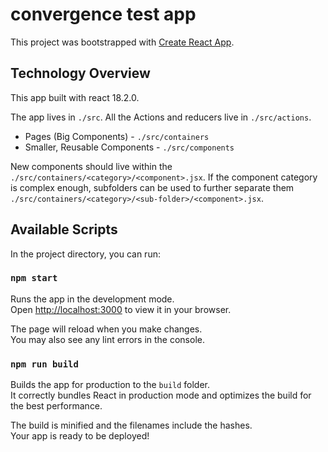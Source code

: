 # convergence test app

This project was bootstrapped with [Create React App](https://github.com/facebook/create-react-app).


## Technology Overview

This app  built with react 18.2.0.

The app lives in `./src`. All the Actions and reducers live in `./src/actions`.

* Pages (Big Components) - `./src/containers`
* Smaller, Reusable Components - `./src/components`

New components should live within the `./src/containers/<category>/<component>.jsx`. If the component category is complex enough, subfolders can be used to further separate them `./src/containers/<category>/<sub-folder>/<component>.jsx`. 
## Available Scripts

In the project directory, you can run:

### `npm start`

Runs the app in the development mode.\
Open [http://localhost:3000](http://localhost:3000) to view it in your browser.

The page will reload when you make changes.\
You may also see any lint errors in the console.

### `npm run build`

Builds the app for production to the `build` folder.\
It correctly bundles React in production mode and optimizes the build for the best performance.

The build is minified and the filenames include the hashes.\
Your app is ready to be deployed!
